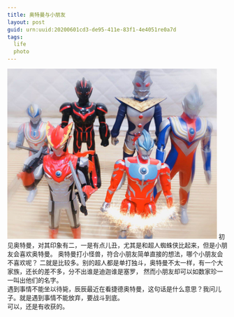 ```yaml
---
title: 奥特曼与小朋友
layout: post
guid: urn:uuid:20200601cd3-de95-411e-83f1-4e4051re0a7d
tags:
  life 
  photo
---
```

<img src="/media/files/2020/atm.jpg"  width="480"/>
初见奥特曼，对其印象有二，一是有点儿丑，尤其是和超人蜘蛛侠比起来，但是小朋友会喜欢奥特曼。
奥特曼打小怪兽，符合小朋友简单直接的想法，哪个小朋友会不喜欢呢？
二就是比较多。别的超人都是单打独斗，奥特曼不太一样，有一个大家族，还长的差不多，分不出谁是迪迦谁是塞罗，
然而小朋友却可以如数家珍一一叫出他们的名字。<br />
遇到事情不能坐以待毙，辰辰最近在看捷德奥特曼，这句话是什么意思？我问儿子。就是遇到事情不能放弃，要战斗到底。<br />
可以，还是有收获的。<br />
